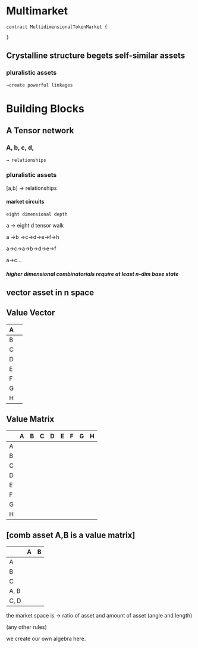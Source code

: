 # Multimarket

```
contract MultidimensionalTokenMarket {
 
}
```

## Crystalline structure begets self-similar assets
### pluralistic assets
    →create powerful linkages

# Building Blocks
## A Tensor network

### A, b, c, d,
    → relationships

### pluralistic assets
[a,b]
    → relationships

#### market circuits
    eight dimensional depth

a → eight d tensor walk

a ->b ->c->d->e->f->h

a->c->a->b->d->e->f

a->c…

##### higher dimensional combinatorials require at least n-dim base state

## vector asset in n space
## Value Vector

| A 	|   	|
|---	|---	|
| B 	|   	|
| C 	|   	|
| D 	|   	|
| E 	|   	|
| F 	|   	|
| G 	|   	|
| H 	|   	|

## Value Matrix

|   	| A 	| B 	| C 	| D 	| E 	| F 	| G 	| H 	|
|---	|---	|---	|---	|---	|---	|---	|---	|---	|
| A 	|   	|   	|   	|   	|   	|   	|   	|   	|
| B 	|   	|   	|   	|   	|   	|   	|   	|   	|
| C 	|   	|   	|   	|   	|   	|   	|   	|   	|
| D 	|   	|   	|   	|   	|   	|   	|   	|   	|
| E 	|   	|   	|   	|   	|   	|   	|   	|   	|
| F 	|   	|   	|   	|   	|   	|   	|   	|   	|
| G 	|   	|   	|   	|   	|   	|   	|   	|   	|
| H 	|   	|   	|   	|   	|   	|   	|   	|   	|


## [comb asset A,B is a value matrix]
|   	| A 	| B 	|
|---	|---	|---	|
| A 	|   	|   	|
| B 	|   	|   	|
| C 	|   	|   	|
| A, B 	|   	|   	|
| C, D 	|   	|   	|

the market space is
	→ ratio of asset and amount of asset
    (angle and length) 

(any other rules) 

we create our own algebra here. 


